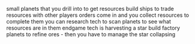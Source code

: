 small planets that you drill into to get resources
build ships to trade resources with other players
orders come in and you collect resources to complete them
you can research tech to scan planets to see what resources are in them
endgame tech is harvesting a star
build factory planets to refine ores - then you have to manage the star collapsing
